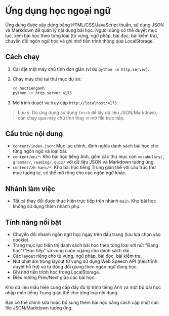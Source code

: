 # Ứng dụng học ngoại ngữ

Ứng dụng được xây dựng bằng HTML/CSS/JavaScript thuần, sử dụng JSON và Markdown để quản lý nội dung bài học. Người dùng có thể duyệt mục lục, xem bài học theo từng loại (từ vựng, ngữ pháp, bài đọc, bài kiểm tra), chuyển đổi ngôn ngữ học và ghi nhớ tiến trình thông qua LocalStorage.

## Cách chạy

1. Cài đặt một máy chủ tĩnh đơn giản (ví dụ `python -m http.server`).
2. Chạy máy chủ tại thư mục dự án:

   ```bash
   cd hoctienganh
   python -m http.server 4173
   ```

3. Mở trình duyệt và truy cập `http://localhost:4173`.

> Lưu ý: Do ứng dụng sử dụng `fetch` để lấy dữ liệu JSON/Markdown, cần chạy qua máy chủ tĩnh thay vì mở file trực tiếp.

## Cấu trúc nội dung

- `content/index.json`: Mục lục chính, định nghĩa danh sách bài học cho từng ngôn ngữ và loại bài.
- `content/en/*`: Kho bài học tiếng Anh, gồm các thư mục con `vocabulary/`, `grammar/`, `reading/`, `quiz/` với dữ liệu JSON và Markdown tương ứng.
- `content/zh-hans/*`: Kho bài học tiếng Trung giản thể với cấu trúc thư mục tương tự, có thể mở rộng cho các ngôn ngữ khác.

## Nhánh làm việc

- Tất cả thay đổi được thực hiện trực tiếp trên nhánh `main`. Kho bài học không sử dụng thêm nhánh phụ.

## Tính năng nổi bật

- Chuyển đổi nhanh ngôn ngữ học ngay trên đầu trang (lưu lựa chọn vào cookie).
- Trang mục lục hiển thị danh sách bài học theo từng loại với nút "Đang học"/"Học tiếp" và vùng cuộn ngang cho danh sách dài.
- Các layout riêng cho từ vựng, ngữ pháp, bài đọc, bài kiểm tra.
- Nút phát âm trong layout từ vựng sử dụng Web Speech API (nếu trình duyệt hỗ trợ) và tự động đổi giọng theo ngôn ngữ đang học.
- Ghi nhớ tiến trình học trong LocalStorage.
- Điều hướng Prev/Next giữa các bài học.

Kho dữ liệu mẫu hiện cung cấp đầy đủ lộ trình tiếng Anh và một bộ bài học nhập môn tiếng Trung giản thể cho từng loại nội dung.

Bạn có thể chỉnh sửa hoặc bổ sung thêm bài học bằng cách cập nhật các file JSON/Markdown tương ứng.
